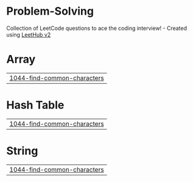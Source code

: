 # Problem-Solving
Collection of LeetCode questions to ace the coding interview! - Created using [LeetHub v2](https://github.com/arunbhardwaj/LeetHub-2.0)


# Array
|  |
| ------- |
| [1044-find-common-characters](https://github.com/Samer-Alnajjar/Problem-Solving/tree/master/1044-find-common-characters) |
# Hash Table
|  |
| ------- |
| [1044-find-common-characters](https://github.com/Samer-Alnajjar/Problem-Solving/tree/master/1044-find-common-characters) |
# String
|  |
| ------- |
| [1044-find-common-characters](https://github.com/Samer-Alnajjar/Problem-Solving/tree/master/1044-find-common-characters) |